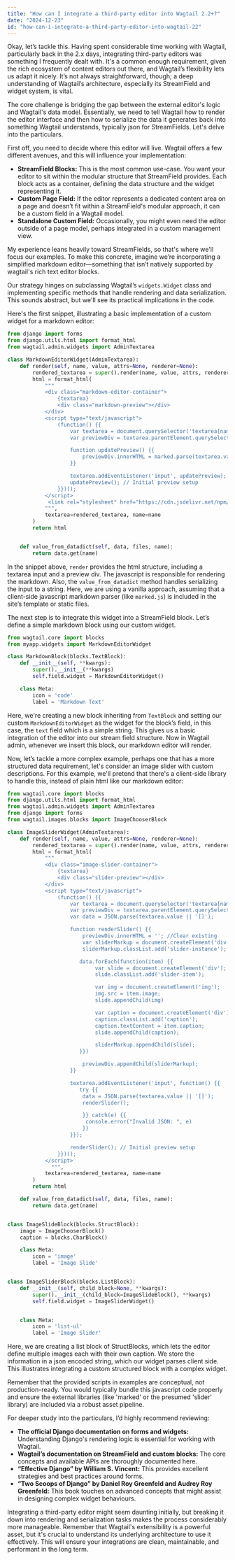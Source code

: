 ```yaml
---
title: "How can I integrate a third-party editor into Wagtail 2.2+?"
date: "2024-12-23"
id: "how-can-i-integrate-a-third-party-editor-into-wagtail-22"
---
```


Okay, let’s tackle this. Having spent considerable time working with Wagtail, particularly back in the 2.x days, integrating third-party editors was something I frequently dealt with. It's a common enough requirement, given the rich ecosystem of content editors out there, and Wagtail’s flexibility lets us adapt it nicely. It’s not always straightforward, though; a deep understanding of Wagtail’s architecture, especially its StreamField and widget system, is vital.

The core challenge is bridging the gap between the external editor's logic and Wagtail's data model. Essentially, we need to tell Wagtail how to render the editor interface and then how to serialize the data it generates back into something Wagtail understands, typically json for StreamFields. Let's delve into the particulars.

First off, you need to decide where this editor will live. Wagtail offers a few different avenues, and this will influence your implementation:

*   **StreamField Blocks:** This is the most common use-case. You want your editor to sit within the modular structure that StreamField provides. Each block acts as a container, defining the data structure and the widget representing it.
*   **Custom Page Field:** If the editor represents a dedicated content area on a page and doesn’t fit within a StreamField's modular approach, it can be a custom field in a Wagtail model.
*   **Standalone Custom Field:** Occasionally, you might even need the editor outside of a page model, perhaps integrated in a custom management view.

My experience leans heavily toward StreamFields, so that's where we'll focus our examples. To make this concrete, imagine we’re incorporating a simplified markdown editor—something that isn’t natively supported by wagtail's rich text editor blocks.

Our strategy hinges on subclassing Wagtail’s `widgets.Widget` class and implementing specific methods that handle rendering and data serialization. This sounds abstract, but we'll see its practical implications in the code.

Here's the first snippet, illustrating a basic implementation of a custom widget for a markdown editor:

```python
from django import forms
from django.utils.html import format_html
from wagtail.admin.widgets import AdminTextarea

class MarkdownEditorWidget(AdminTextarea):
    def render(self, name, value, attrs=None, renderer=None):
        rendered_textarea = super().render(name, value, attrs, renderer)
        html = format_html(
            """
            <div class="markdown-editor-container">
                {textarea}
                <div class="markdown-preview"></div>
            </div>
            <script type="text/javascript">
                (function() {{
                    var textarea = document.querySelector('textarea[name="{name}"]');
                    var previewDiv = textarea.parentElement.querySelector('.markdown-preview');

                    function updatePreview() {{
                        previewDiv.innerHTML = marked.parse(textarea.value); // Assuming you have marked.js loaded
                    }}

                    textarea.addEventListener('input', updatePreview);
                    updatePreview(); // Initial preview setup
                }})();
            </script>
             <link rel="stylesheet" href="https://cdn.jsdelivr.net/npm/marked/marked.min.css">
            """,
            textarea=rendered_textarea, name=name
        )
        return html


    def value_from_datadict(self, data, files, name):
        return data.get(name)
```

In the snippet above, `render` provides the html structure, including a textarea input and a preview div. The javascript is responsible for rendering the markdown. Also, the `value_from_datadict` method handles serializing the input to a string. Here, we are using a vanilla approach, assuming that a client-side javascript markdown parser (like `marked.js`) is included in the site’s template or static files.

The next step is to integrate this widget into a StreamField block. Let’s define a simple markdown block using our custom widget.

```python
from wagtail.core import blocks
from myapp.widgets import MarkdownEditorWidget

class MarkdownBlock(blocks.TextBlock):
    def __init__(self, **kwargs):
        super().__init__(**kwargs)
        self.field.widget = MarkdownEditorWidget()

    class Meta:
        icon = 'code'
        label = 'Markdown Text'
```

Here, we're creating a new block inheriting from `TextBlock` and setting our custom `MarkdownEditorWidget` as the widget for the block’s field, in this case, the `text` field which is a simple string. This gives us a basic integration of the editor into our stream field structure. Now in Wagtail admin, whenever we insert this block, our markdown editor will render.

Now, let’s tackle a more complex example, perhaps one that has a more structured data requirement, let's consider an image slider with custom descriptions. For this example, we'll pretend that there's a client-side library to handle this, instead of plain html like our markdown editor:

```python
from wagtail.core import blocks
from django.utils.html import format_html
from wagtail.admin.widgets import AdminTextarea
from django import forms
from wagtail.images.blocks import ImageChooserBlock

class ImageSliderWidget(AdminTextarea):
    def render(self, name, value, attrs=None, renderer=None):
        rendered_textarea = super().render(name, value, attrs, renderer)
        html = format_html(
            """
            <div class="image-slider-container">
                {textarea}
                <div class="slider-preview"></div>
            </div>
            <script type="text/javascript">
                (function() {{
                    var textarea = document.querySelector('textarea[name="{name}"]');
                    var previewDiv = textarea.parentElement.querySelector('.slider-preview');
                    var data = JSON.parse(textarea.value || '[]');

                    function renderSlider() {{
                        previewDiv.innerHTML = ''; //Clear existing
                        var sliderMarkup = document.createElement('div');
                        sliderMarkup.classList.add('slider-instance');

                       data.forEach(function(item) {{
                            var slide = document.createElement('div');
                            slide.classList.add('slider-item');

                            var img = document.createElement('img');
                            img.src = item.image;
                            slide.appendChild(img)

                            var caption = document.createElement('div');
                            caption.classList.add('caption');
                            caption.textContent = item.caption;
                            slide.appendChild(caption);

                            sliderMarkup.appendChild(slide);
                       }})

                        previewDiv.appendChild(sliderMarkup);
                    }}

                    textarea.addEventListener('input', function() {{
                       try {{
                        data = JSON.parse(textarea.value || '[]');
                        renderSlider();

                        }} catch(e) {{
                         console.error("Invalid JSON: ", e)
                        }}
                    }});

                    renderSlider(); // Initial preview setup
                }})();
            </script>
              """,
            textarea=rendered_textarea, name=name
        )
        return html

    def value_from_datadict(self, data, files, name):
        return data.get(name)


class ImageSlideBlock(blocks.StructBlock):
    image = ImageChooserBlock()
    caption = blocks.CharBlock()

    class Meta:
        icon = 'image'
        label = 'Image Slide'


class ImageSliderBlock(blocks.ListBlock):
    def __init__(self, child_block=None, **kwargs):
        super().__init__(child_block=ImageSlideBlock(), **kwargs)
        self.field.widget = ImageSliderWidget()


    class Meta:
        icon = 'list-ul'
        label = 'Image Slider'
```

Here, we are creating a list block of StructBlocks, which lets the editor define multiple images each with their own caption. We store the information in a json encoded string, which our widget parses client side. This illustrates integrating a custom structured block with a complex widget.

Remember that the provided scripts in examples are conceptual, not production-ready. You would typically bundle this javascript code properly and ensure the external libraries (like 'marked' or the presumed 'slider' library) are included via a robust asset pipeline.

For deeper study into the particulars, I’d highly recommend reviewing:

*   **The official Django documentation on forms and widgets:** Understanding Django's rendering logic is essential for working with Wagtail.
*   **Wagtail’s documentation on StreamField and custom blocks:** The core concepts and available APIs are thoroughly documented here.
*   **“Effective Django” by William S. Vincent:** This provides excellent strategies and best practices around forms.
*    **“Two Scoops of Django” by Daniel Roy Greenfeld and Audrey Roy Greenfeld:** This book touches on advanced concepts that might assist in designing complex widget behaviours.

Integrating a third-party editor might seem daunting initially, but breaking it down into rendering and serialization tasks makes the process considerably more manageable. Remember that Wagtail's extensibility is a powerful asset, but it's crucial to understand its underlying architecture to use it effectively. This will ensure your integrations are clean, maintainable, and performant in the long term.

